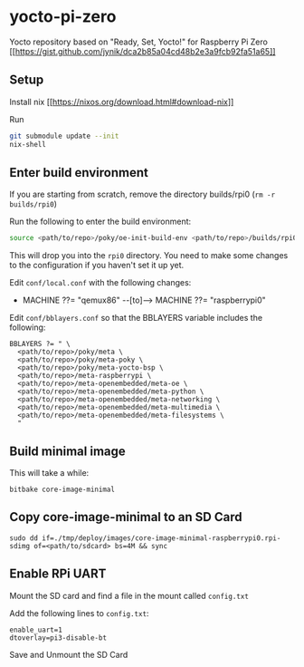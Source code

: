# yocto-pi-zero

Yocto repository based on "Ready, Set, Yocto!" for Raspberry Pi Zero [[https://gist.github.com/jynik/dca2b85a04cd48b2e3a9fcb92fa51a65]]
## Setup
Install nix [[https://nixos.org/download.html#download-nix]]

Run 
```bash
git submodule update --init
nix-shell
```

## Enter build environment
If you are starting from scratch, remove the directory builds/rpi0 (`rm -r builds/rpi0`)

Run the following to enter the build environment:
```bash
source <path/to/repo>/poky/oe-init-build-env <path/to/repo>/builds/rpi0
```

This will drop you into the `rpi0` directory. You need to make some changes to
the configuration if you haven't set it up yet.

Edit `conf/local.conf` with the following changes:
- MACHINE ??= "qemux86" --[to]--> MACHINE ??= "raspberrypi0"

Edit `conf/bblayers.conf` so that the BBLAYERS variable includes the following:
```
BBLAYERS ?= " \
  <path/to/repo>/poky/meta \
  <path/to/repo>/poky/meta-poky \
  <path/to/repo>/poky/meta-yocto-bsp \
  <path/to/repo>/meta-raspberrypi \
  <path/to/repo>/meta-openembedded/meta-oe \
  <path/to/repo>/meta-openembedded/meta-python \
  <path/to/repo>/meta-openembedded/meta-networking \
  <path/to/repo>/meta-openembedded/meta-multimedia \
  <path/to/repo>/meta-openembedded/meta-filesystems \
  "
```

## Build minimal image
This will take a while:
```
bitbake core-image-minimal
```

## Copy core-image-minimal to an SD Card
```
sudo dd if=./tmp/deploy/images/core-image-minimal-raspberrypi0.rpi-sdimg of=<path/to/sdcard> bs=4M && sync
```

## Enable RPi UART
Mount the SD card and find a file in the mount called `config.txt`

Add the following lines to `config.txt`:
```
enable_uart=1
dtoverlay=pi3-disable-bt
```

Save and Unmount the SD Card


